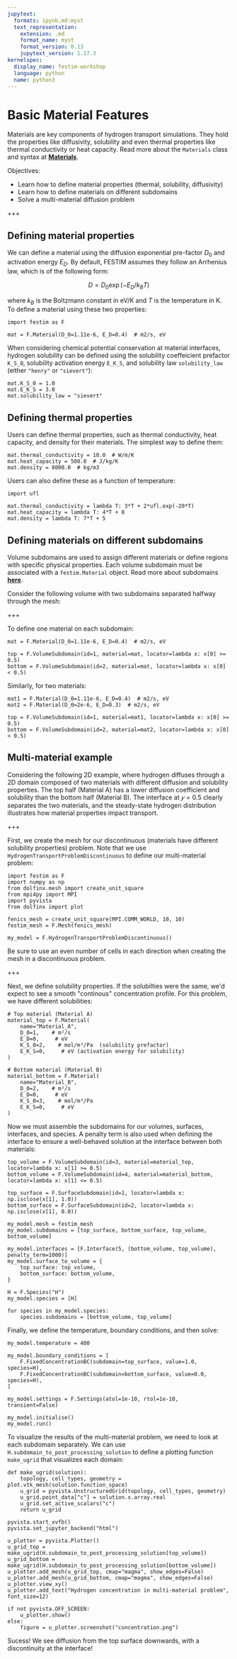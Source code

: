 ```yaml
---
jupytext:
  formats: ipynb,md:myst
  text_representation:
    extension: .md
    format_name: myst
    format_version: 0.13
    jupytext_version: 1.17.3
kernelspec:
  display_name: festim-workshop
  language: python
  name: python3
---
```


# Basic Material Features #

Materials are key components of hydrogen transport simulations. They hold the properties like diffusivity, solubility and even thermal properties like thermal conductivity or heat capacity. Read more about the `Materials` class and syntax at __[Materials](https://festim.readthedocs.io/en/fenicsx/userguide/subdomains.html)__.


Objectives:
* Learn how to define material properties (thermal, solubility, diffusivity)
* Learn how to define materials on different subdomains
* Solve a multi-material diffusion problem

+++

## Defining material properties ##

We can define a material using the diffusion exponential pre-factor $D_0$ and activation energy $E_D$. By default, FESTIM assumes they follow an Arrhenius law, which is of the following form:

$$
    D = D_0 \exp{(-E_D/k_B T)}
$$

where $k_B$ is the Boltzmann constant in eV/K and $T$ is the temperature in K. To define a material using these two properties:

```{code-cell} ipython3
import festim as F

mat = F.Material(D_0=1.11e-6, E_D=0.4)  # m2/s, eV
```

When considering chemical potential conservation at material interfaces, hydrogen solubility can be defined using the solubility coeffeicient prefactor `K_S_0`, solubility activation energy `E_K_S`, and solubility law `solubility_law` (either `"henry"` or `"sievert"`):

```{code-cell} ipython3
mat.K_S_0 = 1.0
mat.E_K_S = 3.0
mat.solubility_law = "sievert"
```

## Defining thermal properties ## 

Users can define thermal properties, such as thermal conductivity, heat capacity, and density for their materials. The simplest way to define them:

```{code-cell} ipython3
mat.thermal_conductivity = 10.0  # W/m/K
mat.heat_capacity = 500.0  # J/kg/K
mat.density = 8000.0  # kg/m3
```

Users can also define these as a function of temperature:

```{code-cell} ipython3
import ufl

mat.thermal_conductivity = lambda T: 3*T + 2*ufl.exp(-20*T)
mat.heat_capacity = lambda T: 4*T + 8
mat.density = lambda T: 7*T + 5
```

## Defining materials on different subdomains ##

Volume subdomains are used to assign different materials or define regions with specific physical properties. Each volume subdomain must be associated with a `festim.Material` object. Read more about subdomains __[here](https://festim-workshop.readthedocs.io/en/festim2/content/meshes/mesh_fenics.html#defining-subdomains)__.

Consider the following volume with two subdomains separated halfway through the mesh:

+++

To define one material on each subdomain:

```{code-cell} ipython3
mat = F.Material(D_0=1.11e-6, E_D=0.4)  # m2/s, eV

top = F.VolumeSubdomain(id=1, material=mat, locator=lambda x: x[0] >= 0.5)
bottom = F.VolumeSubdomain(id=2, material=mat, locator=lambda x: x[0] < 0.5)
```

Similarly, for two materials:

```{code-cell} ipython3
mat1 = F.Material(D_0=1.11e-6, E_D=0.4)  # m2/s, eV
mat2 = F.Material(D_0=2e-6, E_D=0.3)  # m2/s, eV

top = F.VolumeSubdomain(id=1, material=mat1, locator=lambda x: x[0] >= 0.5)
bottom = F.VolumeSubdomain(id=2, material=mat2, locator=lambda x: x[0] < 0.5)
```

## Multi-material example ##

Considering the following 2D example, where hydrogen diffuses through a 2D domain composed of two materials with different diffusion and solubility properties. The top half (Material A) has a lower diffusion coefficient and solubility than the bottom half (Material B). The interface at $𝑦=0.5$ clearly separates the two materials, and the steady-state hydrogen distribution illustrates how material properties impact transport.

+++

First, we create the mesh for our discontinuous (materials have different solubility properties) problem. Note that we use `HydrogenTransportProblemDiscontinuous` to define our multi-material problem:

```{code-cell} ipython3
import festim as F
import numpy as np
from dolfinx.mesh import create_unit_square
from mpi4py import MPI
import pyvista
from dolfinx import plot

fenics_mesh = create_unit_square(MPI.COMM_WORLD, 10, 10)
festim_mesh = F.Mesh(fenics_mesh)

my_model = F.HydrogenTransportProblemDiscontinuous()
```

<div class="alert alert-block alert-info">
Be sure to use an even number of cells in each direction when creating the mesh in a discontinuous problem.
</div>

+++

Next, we define solubility properties. If the solubilties were the same, we'd expect to see a smooth "continous" concentration profile. For this problem, we have different solubilities:

```{code-cell} ipython3
# Top material (Material A)
material_top = F.Material(
    name="Material_A",
    D_0=1,    # m²/s
    E_D=0,     # eV
    K_S_0=2,    # mol/m³/Pa  (solubility prefactor)
    E_K_S=0,     # eV (activation energy for solubility)
)

# Bottom material (Material B)
material_bottom = F.Material(
    name="Material_B",
    D_0=2,    # m²/s
    E_D=0,     # eV
    K_S_0=3,    # mol/m³/Pa
    E_K_S=0,     # eV
)
```

Now we must assemble the subdomains for our volumes, surfaces, interfaces, and species. A penalty term is also used when defining the interface to ensure a well-behaved solution at the interface between both materials:

```{code-cell} ipython3
top_volume = F.VolumeSubdomain(id=3, material=material_top, locator=lambda x: x[1] >= 0.5)
bottom_volume = F.VolumeSubdomain(id=4, material=material_bottom, locator=lambda x: x[1] <= 0.5)

top_surface = F.SurfaceSubdomain(id=1, locator=lambda x: np.isclose(x[1], 1.0))
bottom_surface = F.SurfaceSubdomain(id=2, locator=lambda x: np.isclose(x[1], 0.0))

my_model.mesh = festim_mesh
my_model.subdomains = [top_surface, bottom_surface, top_volume, bottom_volume]

my_model.interfaces = [F.Interface(5, (bottom_volume, top_volume), penalty_term=1000)]
my_model.surface_to_volume = {
    top_surface: top_volume,
    bottom_surface: bottom_volume,
}

H = F.Species("H")
my_model.species = [H]

for species in my_model.species:
    species.subdomains = [bottom_volume, top_volume]
```

Finally, we define the temperature, boundary conditions, and then solve:

```{code-cell} ipython3
my_model.temperature = 400

my_model.boundary_conditions = [
    F.FixedConcentrationBC(subdomain=top_surface, value=1.0, species=H),
    F.FixedConcentrationBC(subdomain=bottom_surface, value=0.0, species=H),
]

my_model.settings = F.Settings(atol=1e-10, rtol=1e-10, transient=False)

my_model.initialise()
my_model.run()
```

To visualize the results of the multi-material problem, we need to look at each subdomain separately. We can use ` H.subdomain_to_post_processing_solution ` to define a plotting function `make_ugrid` that visualizes each domain:

```{code-cell} ipython3
def make_ugrid(solution):
    topology, cell_types, geometry = plot.vtk_mesh(solution.function_space)
    u_grid = pyvista.UnstructuredGrid(topology, cell_types, geometry)
    u_grid.point_data["c"] = solution.x.array.real
    u_grid.set_active_scalars("c")
    return u_grid

pyvista.start_xvfb()
pyvista.set_jupyter_backend("html")

u_plotter = pyvista.Plotter()
u_grid_top = make_ugrid(H.subdomain_to_post_processing_solution[top_volume])
u_grid_bottom = make_ugrid(H.subdomain_to_post_processing_solution[bottom_volume])
u_plotter.add_mesh(u_grid_top, cmap="magma", show_edges=False)
u_plotter.add_mesh(u_grid_bottom, cmap="magma", show_edges=False)
u_plotter.view_xy()
u_plotter.add_text("Hydrogen concentration in multi-material problem", font_size=12)

if not pyvista.OFF_SCREEN:
    u_plotter.show()
else:
    figure = u_plotter.screenshot("concentration.png")
```

<div class="alert alert-block alert-success">
Sucess! We see diffusion from the top surface downwards, with a discontinuity at the interface! 
</div>
